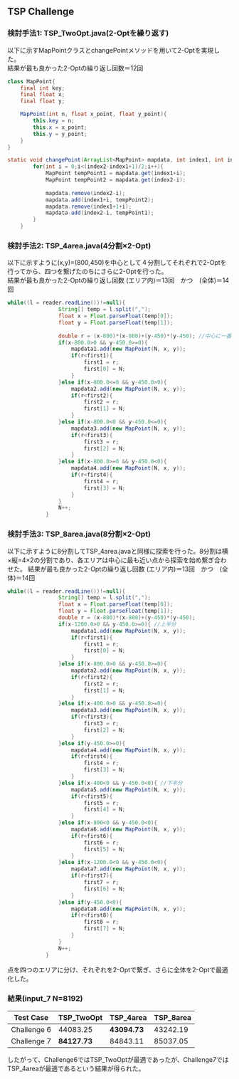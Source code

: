 ## TSP Challenge
### 検討手法1: TSP_TwoOpt.java(2-Optを繰り返す)
以下に示すMapPointクラスとchangePointメソッドを用いて2-Optを実現した。  
結果が最も良かった2-Optの繰り返し回数＝12回
```java
class MapPoint{
    final int key;
    final float x;
    final float y;

    MapPoint(int n, float x_point, float y_point){
        this.key = n;
        this.x = x_point;
        this.y = y_point;
    }
}
```
```java
static void changePoint(ArrayList<MapPoint> mapdata, int index1, int index2){
        for(int i = 0;i<(index2-index1+1)/2;i++){
            MapPoint tempPoint1 = mapdata.get(index1+i);
            MapPoint tempPoint2 = mapdata.get(index2-i);
            
            mapdata.remove(index2-i);
            mapdata.add(index1+i, tempPoint2);
            mapdata.remove(index1+1+i);
            mapdata.add(index2-i, tempPoint1);
        }
    }
```

### 検討手法2: TSP_4area.java(4分割×2-Opt)
以下に示すように(x,y)=(800,450)を中心として４分割してそれぞれで2-Optを行ってから、四つを繋げたのちにさらに2-Optを行った。  
結果が最も良かった2-Optの繰り返し回数 (エリア内)＝13回　かつ　(全体)＝14回
```java
while((l = reader.readLine())!=null){
                String[] temp = l.split(",");
                float x = Float.parseFloat(temp[0]);
                float y = Float.parseFloat(temp[1]);
                
                double r = (x-800)*(x-800)+(y-450)*(y-450); //中心に一番近い点を各エリアの始点とする
                if(x-800.0>0 && y-450.0>=0){
                    mapdata1.add(new MapPoint(N, x, y));
                    if(r<first1){
                        first1 = r;
                        first[0] = N;
                    }
                }else if(x-800.0<=0 && y-450.0>0){
                    mapdata2.add(new MapPoint(N, x, y));
                    if(r<first2){
                        first2 = r;
                        first[1] = N;
                    }
                }else if(x-800.0<0 && y-450.0<=0){
                    mapdata3.add(new MapPoint(N, x, y));
                    if(r<first3){
                        first3 = r;
                        first[2] = N;
                    }
                }else if(x-800.0>=0 && y-450.0<0){
                    mapdata4.add(new MapPoint(N, x, y));
                    if(r<first4){
                        first4 = r;
                        first[3] = N;
                    }
                }
                N++;
            }
```
### 検討手法3: TSP_8area.java(8分割×2-Opt)
以下に示すように8分割してTSP_4area.javaと同様に探索を行った。8分割は横×縦=4×2の分割であり、各エリアは中心に最も近い点から探索を始め繋ぎ合わせた。
結果が最も良かった2-Optの繰り返し回数 (エリア内)＝13回　かつ　(全体)＝14回
```java
while((l = reader.readLine())!=null){
                String[] temp = l.split(",");
                float x = Float.parseFloat(temp[0]);
                float y = Float.parseFloat(temp[1]);
                double r = (x-800)*(x-800)+(y-450)*(y-450);
                if(x-1200.0>0 && y-450.0>=0){ //上半分
                    mapdata1.add(new MapPoint(N, x, y));
                    if(r<first1){
                        first1 = r;
                        first[0] = N;
                    }
                }else if(x-800.0>0 && y-450.0>=0){
                    mapdata2.add(new MapPoint(N, x, y));
                    if(r<first2){
                        first2 = r;
                        first[1] = N;
                    }
                }else if(x-400.0>0 && y-450.0>=0){
                    mapdata3.add(new MapPoint(N, x, y));
                    if(r<first3){
                        first3 = r;
                        first[2] = N;
                    }
                }else if(y-450.0>=0){
                    mapdata4.add(new MapPoint(N, x, y));
                    if(r<first4){
                        first4 = r;
                        first[3] = N;
                    }
                }else if(x-400<0 && y-450.0<0){ //下半分
                    mapdata5.add(new MapPoint(N, x, y));
                    if(r<first5){
                        first5 = r;
                        first[4] = N;
                    }
                }else if(x-800<0 && y-450.0<0){
                    mapdata6.add(new MapPoint(N, x, y));
                    if(r<first6){
                        first6 = r;
                        first[5] = N;
                    }
                }else if(x-1200.0<0 && y-450.0<0){
                    mapdata7.add(new MapPoint(N, x, y));
                    if(r<first7){
                        first7 = r;
                        first[6] = N;
                    }
                }else if(y-450.0<0){
                    mapdata8.add(new MapPoint(N, x, y));
                    if(r<first8){
                        first8 = r;
                        first[7] = N;
                    }
                }
                N++;
            }
```

点を四つのエリアに分け、それぞれを2-Optで繋ぎ、さらに全体を2-Optで最適化した。

### 結果(input_7 N=8192)
|Test Case|TSP_TwoOpt|TSP_4area|TSP_8area|
|----|----|----|----|
|Challenge 6|44083.25|**43094.73**|43242.19|
|Challenge 7|**84127.73**|84843.11|85037.05|

したがって、Challenge6ではTSP_TwoOptが最適であったが、Challenge7ではTSP_4areaが最適であるという結果が得られた。
